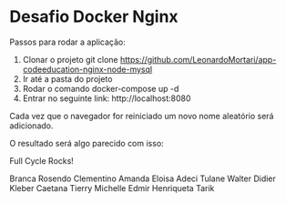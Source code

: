 # Desafio Docker Nginx

Passos para rodar a aplicação:

1. Clonar o projeto git clone https://github.com/LeonardoMortari/app-codeeducation-nginx-node-mysql <br>
2. Ir até a pasta do projeto <br>
3. Rodar o comando docker-compose up -d
4. Entrar no seguinte link: http://localhost:8080

Cada vez que o navegador for reiniciado um novo nome aleatório será adicionado.

O resultado será algo parecido com isso:

Full Cycle Rocks!

Branca
Rosendo
Clementino
Amanda
Eloisa
Adeci
Tulane
Walter
Didier
Kleber
Caetana
Tierry
Michelle
Edmir
Henriqueta
Tarik
